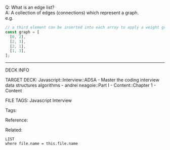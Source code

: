 Q: What is an edge list?  
A: A collection of edges (connections) which represent a graph.  
e.g.
```javascript
// a third element can be inserted into each array to apply a weight graph e.g. [0, 2 ,88]
const graph = [
  [0, 2],
  [2, 3],
  [2, 1],
  [1, 3],
];
```
<!--ID: 1690027054345-->

---

DECK INFO

TARGET DECK: Javascript::Interview::ADSA - Master the coding interview data structures algorithms - andrei neagoie::Part I - Content::Chapter 1 - Content

FILE TAGS: Javascript Interview

Tags:

Reference:

Related:

```dataview
LIST
where file.name = this.file.name
```
